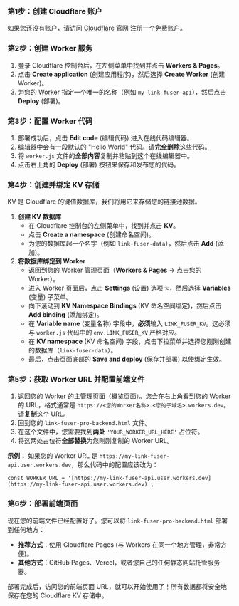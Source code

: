 ### 第1步：创建 Cloudflare 账户

如果您还没有账户，请访问 [Cloudflare 官网](https://www.google.com/search?q=https://dash.cloudflare.com/sign-up) 注册一个免费账户。

### 第2步：创建 Worker 服务

1.  登录 Cloudflare 控制台后，在左侧菜单中找到并点击 **Workers & Pages**。
2.  点击 **Create application** (创建应用程序)，然后选择 **Create Worker** (创建 Worker)。
3.  为您的 Worker 指定一个唯一的名称（例如 `my-link-fuser-api`），然后点击 **Deploy** (部署)。

### 第3步：配置 Worker 代码

1.  部署成功后，点击 **Edit code** (编辑代码) 进入在线代码编辑器。
2.  编辑器中会有一段默认的 "Hello World" 代码。请**完全删除**这些代码。
3.  将 `worker.js` 文件的**全部内容**复制并粘贴到这个在线编辑器中。
4.  点击右上角的 **Deploy** (部署) 按钮来保存和发布您的代码。

### 第4步：创建并绑定 KV 存储

KV 是 Cloudflare 的键值数据库，我们将用它来存储您的链接池数据。

1.  **创建 KV 数据库**
    *   在 Cloudflare 控制台的左侧菜单中，找到并点击 **KV**。
    *   点击 **Create a namespace** (创建命名空间)。
    *   为您的数据库起一个名字（例如 `link-fuser-data`），然后点击 **Add** (添加)。
2.  **将数据库绑定到 Worker**
    *   返回到您的 Worker 管理页面（**Workers & Pages** -> 点击您的Worker）。
    *   进入 Worker 页面后，点击 **Settings** (设置) 选项卡，然后选择 **Variables** (变量) 子菜单。
    *   向下滚动到 **KV Namespace Bindings** (KV 命名空间绑定)，然后点击 **Add binding** (添加绑定)。
    *   在 **Variable name** (变量名称) 字段中，**必须**输入 `LINK_FUSER_KV`。这必须与 `worker.js` 代码中的 `env.LINK_FUSER_KV` 严格对应。
    *   在 **KV namespace** (KV 命名空间) 字段，点击下拉菜单并选择您刚刚创建的数据库（`link-fuser-data`）。
    *   最后，点击页面底部的 **Save and deploy** (保存并部署) 以使绑定生效。

### 第5步：获取 Worker URL 并配置前端文件

1.  返回您的 Worker 的主管理页面（概览页面）。您会在右上角看到您的 Worker 的 URL，格式通常是 `https://<您的Worker名称>.<您的子域名>.workers.dev`。请**复制**这个 URL。
2.  回到您的 `link-fuser-pro-backend.html` 文件。
3.  在这个文件中，您需要找到**两处** `'YOUR_WORKER_URL_HERE'` 占位符。
4.  将这两处占位符**全部替换**为您刚刚复制的 Worker URL。

**示例：** 如果您的 Worker URL 是 `https://my-link-fuser-api.user.workers.dev`，那么代码中的配置应该改为：

```text-plain
const WORKER_URL = '[https://my-link-fuser-api.user.workers.dev](https://my-link-fuser-api.user.workers.dev)';

```

### 第6步：部署前端页面

现在您的前端文件已经配置好了。您可以将 `link-fuser-pro-backend.html` 部署到任何地方：

*   **推荐方式**：使用 Cloudflare Pages (与 Workers 在同一个地方管理，非常方便)。
*   **其他方式**：GitHub Pages、Vercel，或者您自己的任何静态网站托管服务器。

部署完成后，访问您的前端页面 URL，就可以开始使用了！所有数据都将安全地保存在您的 Cloudflare KV 存储中。
